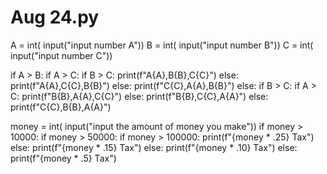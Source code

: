 # Aug 24.py
A = int( input("input number A"))
B = int( input("input number B"))
C = int( input("input number C"))

if A > B:
    if A > C:
        if B > C:
            print(f"A{A},B{B},C{C}")
        else:
            print(f"A{A},C{C},B{B}")
    else:
        print(f"C{C},A{A},B{B}")
else:
    if B > C:
        if A > C:
            print(f"B{B},A{A},C{C}")
        else:
            print(f"B{B},C{C},A{A}")
    else:
        print(f"C{C},B{B},A{A}")

money = int( input("input the amount of money you make"))
if money > 10000:
    if money > 50000:
        if money > 100000:
            print(f"{money * .25} Tax")
        else:
            print(f"{money * .15} Tax")
    else:
        print(f"{money * .10} Tax")
else:
    print(f"{money * .5} Tax")

